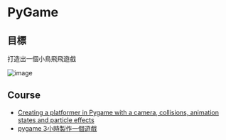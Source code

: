 # PyGame
## 目標
打造出一個小鳥飛飛遊戲

![image](https://user-images.githubusercontent.com/87524840/164912575-7006d1ba-46c7-48c8-bb2b-7e71bf34f16d.png)

## Course
* [Creating a platformer in Pygame with a camera, collisions, animation states and particle effects](https://youtu.be/YWN8GcmJ-jAQ)
* [pygame 3小時製作一個遊戲](https://youtu.be/61eX0bFAsYs)

## 
